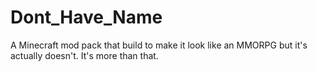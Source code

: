 # Dont_Have_Name
A Minecraft mod pack that build to make it look like an MMORPG but it's actually doesn't. It's more than that.
